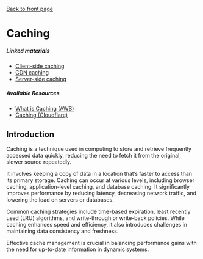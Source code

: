 [Back to front page](topics/backend-software-engineering/index.md)

# Caching

##### Linked materials

- [Client-side caching](client-side-caching.md)
- [CDN caching](cdn-caching.md)
- [Server-side caching](server-side-caching.md)

##### Available Resources

- [What is Caching (AWS)](https://aws.amazon.com/caching/)
- [Caching (Cloudflare)](https://www.cloudflare.com/learning/cdn/what-is-caching/)

## Introduction

Caching is a technique used in computing to store and retrieve frequently accessed data quickly, reducing the need to fetch it from the original, slower source repeatedly.

It involves keeping a copy of data in a location that’s faster to access than its primary storage. Caching can occur at various levels, including browser caching, application-level caching, and database caching. It significantly improves performance by reducing latency, decreasing network traffic, and lowering the load on servers or databases.

Common caching strategies include time-based expiration, least recently used (LRU) algorithms, and write-through or write-back policies. While caching enhances speed and efficiency, it also introduces challenges in maintaining data consistency and freshness.

Effective cache management is crucial in balancing performance gains with the need for up-to-date information in dynamic systems.

